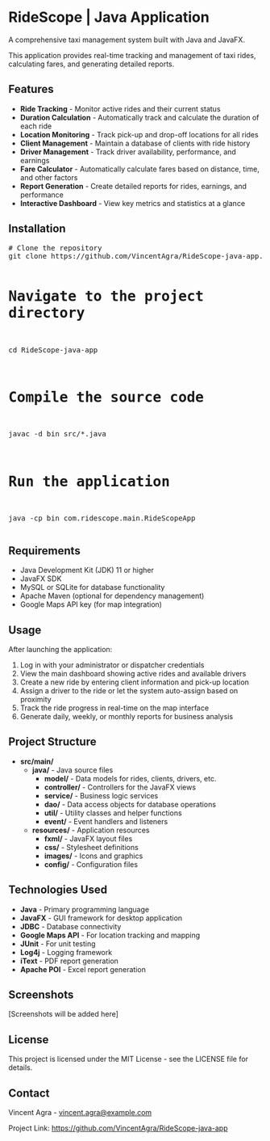 <h1>RideScope | Java Application</h1>

<p>A comprehensive taxi management system built with Java and JavaFX.</p>
<p>This application provides real-time tracking and management of taxi rides, calculating fares, and generating detailed reports.</p>

<h2>Features</h2>
<ul>
  <li><strong>Ride Tracking</strong> - Monitor active rides and their current status</li>
  <li><strong>Duration Calculation</strong> - Automatically track and calculate the duration of each ride</li>
  <li><strong>Location Monitoring</strong> - Track pick-up and drop-off locations for all rides</li>
  <li><strong>Client Management</strong> - Maintain a database of clients with ride history</li>
  <li><strong>Driver Management</strong> - Track driver availability, performance, and earnings</li>
  <li><strong>Fare Calculator</strong> - Automatically calculate fares based on distance, time, and other factors</li>
  <li><strong>Report Generation</strong> - Create detailed reports for rides, earnings, and performance</li>
  <li><strong>Interactive Dashboard</strong> - View key metrics and statistics at a glance</li>
</ul>

<h2>Installation</h2>
<pre>
# Clone the repository
git clone https://github.com/VincentAgra/RideScope-java-app.git

# Navigate to the project directory
cd RideScope-java-app

# Compile the source code
javac -d bin src/*.java

# Run the application
java -cp bin com.ridescope.main.RideScopeApp
</pre>

<h2>Requirements</h2>
<ul>
  <li>Java Development Kit (JDK) 11 or higher</li>
  <li>JavaFX SDK</li>
  <li>MySQL or SQLite for database functionality</li>
  <li>Apache Maven (optional for dependency management)</li>
  <li>Google Maps API key (for map integration)</li>
</ul>

<h2>Usage</h2>
<p>After launching the application:</p>
<ol>
  <li>Log in with your administrator or dispatcher credentials</li>
  <li>View the main dashboard showing active rides and available drivers</li>
  <li>Create a new ride by entering client information and pick-up location</li>
  <li>Assign a driver to the ride or let the system auto-assign based on proximity</li>
  <li>Track the ride progress in real-time on the map interface</li>
  <li>Generate daily, weekly, or monthly reports for business analysis</li>
</ol>

<h2>Project Structure</h2>
<ul>
  <li><strong>src/main/</strong>
    <ul>
      <li><strong>java/</strong> - Java source files
        <ul>
          <li><strong>model/</strong> - Data models for rides, clients, drivers, etc.</li>
          <li><strong>controller/</strong> - Controllers for the JavaFX views</li>
          <li><strong>service/</strong> - Business logic services</li>
          <li><strong>dao/</strong> - Data access objects for database operations</li>
          <li><strong>util/</strong> - Utility classes and helper functions</li>
          <li><strong>event/</strong> - Event handlers and listeners</li>
        </ul>
      </li>
      <li><strong>resources/</strong> - Application resources
        <ul>
          <li><strong>fxml/</strong> - JavaFX layout files</li>
          <li><strong>css/</strong> - Stylesheet definitions</li>
          <li><strong>images/</strong> - Icons and graphics</li>
          <li><strong>config/</strong> - Configuration files</li>
        </ul>
      </li>
    </ul>
  </li>
</ul>

<h2>Technologies Used</h2>
<ul>
  <li><strong>Java</strong> - Primary programming language</li>
  <li><strong>JavaFX</strong> - GUI framework for desktop application</li>
  <li><strong>JDBC</strong> - Database connectivity</li>
  <li><strong>Google Maps API</strong> - For location tracking and mapping</li>
  <li><strong>JUnit</strong> - For unit testing</li>
  <li><strong>Log4j</strong> - Logging framework</li>
  <li><strong>iText</strong> - PDF report generation</li>
  <li><strong>Apache POI</strong> - Excel report generation</li>
</ul>

<h2>Screenshots</h2>
<p>[Screenshots will be added here]</p>

<h2>License</h2>
<p>This project is licensed under the MIT License - see the LICENSE file for details.</p>

<h2>Contact</h2>
<p>Vincent Agra - <a href="mailto:vincent.agra@example.com">vincent.agra@example.com</a></p>
<p>Project Link: <a href="https://github.com/VincentAgra/RideScope-java-app">https://github.com/VincentAgra/RideScope-java-app</a></p>

